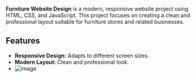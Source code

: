 **Furniture Website Design** is a modern, responsive website project using HTML, CSS, and JavaScript. This project focuses on creating a clean and professional layout suitable for furniture stores and related businesses.

## Features
- **Responsive Design:** Adapts to different screen sizes.
- **Modern Layout:** Clean and professional look.
- ![image](https://github.com/khaled71612000/Furniture-website-design/assets/59780800/a3359cb6-494e-4808-8f9f-d2a5844d2b0e)

